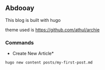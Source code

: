 ## Abdooay
This blog is built with hugo 

theme used is https://github.com/athul/archie


### Commands 

* Create New Article*
```bash
hugo new content posts/my-first-post.md

```